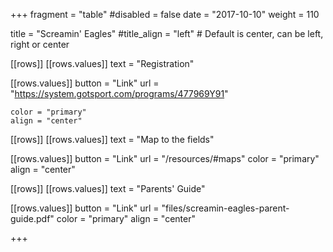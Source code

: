 +++
fragment = "table"
#disabled = false
date = "2017-10-10"
weight = 110

title = "Screamin' Eagles"
#title_align = "left" # Default is center, can be left, right or center

[[rows]]
  [[rows.values]]
    text = "Registration"

  [[rows.values]]
    button = "Link"
    url = "https://system.gotsport.com/programs/477969Y91"
    
    color = "primary"
    align = "center"

[[rows]]
  [[rows.values]]
    text = "Map to the fields"

  [[rows.values]]
    button = "Link"
    url = "/resources/#maps"
    color = "primary"
    align = "center"

[[rows]]
  [[rows.values]]
    text = "Parents' Guide"

  [[rows.values]]
    button = "Link"
    url = "files/screamin-eagles-parent-guide.pdf"
    color = "primary"
    align = "center"

+++
